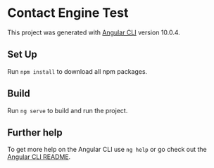 # Contact Engine Test

This project was generated with [Angular CLI](https://github.com/angular/angular-cli) version 10.0.4.

## Set Up

Run `npm install` to download all npm packages.


## Build

Run `ng serve` to build and run the project.


## Further help

To get more help on the Angular CLI use `ng help` or go check out the [Angular CLI README](https://github.com/angular/angular-cli/blob/master/README.md).

